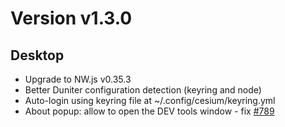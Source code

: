 # Version v1.3.0

## Desktop

- Upgrade to NW.js v0.35.3
- Better Duniter configuration detection (keyring and node)
- Auto-login using keyring file at ~/.config/cesium/keyring.yml 
- About popup: allow to open the DEV tools window - fix [#789](https://git.duniter.org/clients/cesium-grp/cesium/issues/789) 
